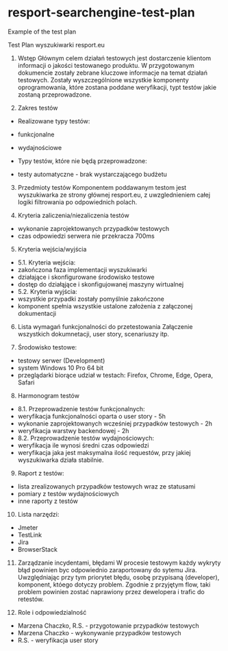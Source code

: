 # resport-searchengine-test-plan
Example of the test plan

Test Plan wyszukiwarki resport.eu

1. Wstęp
Głównym celem działań testowych jest dostarczenie klientom informacji o jakości testowanego produktu.
W przygotowanym dokumencie zostały zebrane kluczowe informacje na temat działań testowych. Zostały wyszczególnione wszystkie komponenty oprogramowania, które zostana poddane weryfikacji, typt testów jakie zostaną przeprowadzone.

2. Zakres testów
- Realizowane typy testów:
 - funkcjonalne
 - wydajnościowe

- Typy testów, które nie będą przeprowadzone:
 - testy automatyczne - brak wystarczającego budżetu
 
3. Przedmioty testów
Komponentem poddawanym testom jest wyszukiwarka ze strony głównej resport.eu, z uwzglednieniem całej logiki filtrowania po odpowiednich polach.

4. Kryteria zaliczenia/niezaliczenia testów
 - wykonanie zaprojektowanych przypadków testowych
 - czas odpowiedzi serwera nie przekracza 700ms
 
5. Kryteria wejścia/wyjścia
- 5.1. Kryteria wejścia:
 - zakończona faza implementacji wyszukiwarki
 - działające i skonfigurowane środowisko testowe
 - dostęp do działąjące i skonfigujowanej maszyny wirtualnej
- 5.2. Kryteria wyjścia:
 - wszystkie przypadki zostały pomyślnie zakończone
 - komponent spełnia wszystkie ustalone założenia z załączonej dokumentacji
 
6. Lista wymagań funkcjonalności do przetestowania
Załączenie wszystkich dokumnetacji, user story, scenariuszy itp.

7. Środowisko testowe:
 - testowy serwer (Development)
 - system Windows 10 Pro 64 bit
 - przeglądarki biorące udział w testach: Firefox, Chrome, Edge, Opera, Safari
 
8. Harmonogram testów
- 8.1. Przeprowadzenie testów funkcjonalnych:
 - weryfikacja funkcjonalności oparta o user story - 5h
 - wykonanie zaprojektowanych wcześniej przypadków testowych - 2h
 - weryfikacja warstwy backendowej - 2h
- 8.2. Przeprowadzenie testów wydajnościowych:
 - weryfikacja ile wynosi średni czas odpowiedzi
 - weryfikacja jaka jest maksymalna ilość requestów, przy jakiej wyszukiwarka działa stabilnie.
 
9. Raport z testów:
 - lista zrealizowanych przypadków testowych wraz ze statusami
 - pomiary z testów wydajnościowych
 - inne raporty z testów
 
10. Lista narzędzi:
 - Jmeter
 - TestLink
 - Jira
 - BrowserStack
 
11. Zarządzanie incydentami, błędami
W procesie testowym każdy wykryty błąd powinien byc odpowiednio zaraportowany do sytemu Jira.
Uwzględniając przy tym priorytet błędu, osobę przypisaną (developer), komponent, któego dotyczy problem.
Zgodnie z przyjętym flow, taki problem powinien zostać naprawiony przez dewelopera i trafic do retestów.

12. Role i odpowiedzialność
- Marzena Chaczko, R.S. - przygotowanie przypadków testowych
- Marzena Chaczko - wykonywanie przypadków testowych
- R.S. - weryfikacja user story









